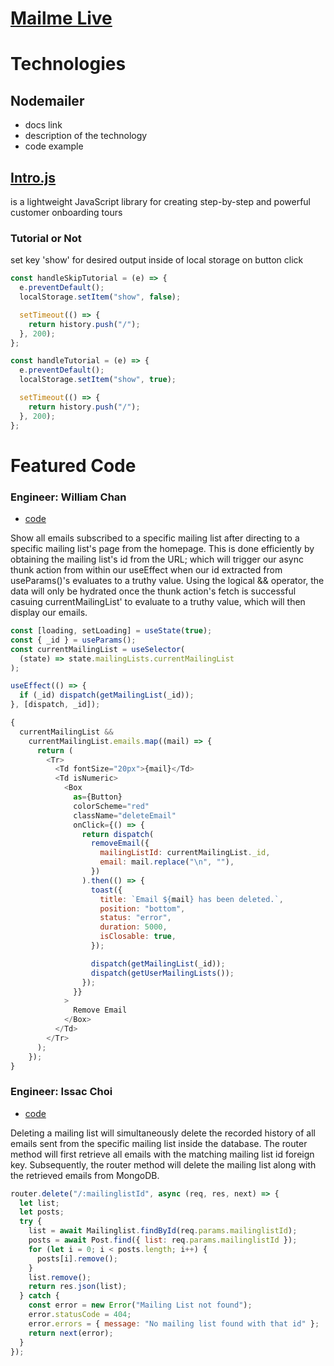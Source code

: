 # [Mailme Live](https://mailmeaa.herokuapp.com/)

# Technologies

## Nodemailer

- docs link
- description of the technology
- code example

## [Intro.js](https://introjs.com/)

is a lightweight JavaScript library for creating step-by-step and powerful customer onboarding tours

### Tutorial or Not

set key 'show' for desired output inside of local storage on button click

```javascript
const handleSkipTutorial = (e) => {
  e.preventDefault();
  localStorage.setItem("show", false);

  setTimeout(() => {
    return history.push("/");
  }, 200);
};

const handleTutorial = (e) => {
  e.preventDefault();
  localStorage.setItem("show", true);

  setTimeout(() => {
    return history.push("/");
  }, 200);
};
```

# Featured Code

### Engineer: William Chan

- [code](https://github.com/Isaacc1998/MailMe/blob/main/frontend/src/components/HomePage/OneMailingList.js)

Show all emails subscribed to a specific mailing list after directing to a specific mailing list's page from the homepage. This is done efficiently by obtaining the mailing list's id from the URL; which will trigger our async thunk action from within our useEffect when our id extracted from useParams()'s evaluates to a truthy value. Using the logical && operator, the data will only be hydrated once the thunk action's fetch is successful casuing currentMailingList' to evaluate to a truthy value, which will then display our emails.

```javascript
const [loading, setLoading] = useState(true);
const { _id } = useParams();
const currentMailingList = useSelector(
  (state) => state.mailingLists.currentMailingList
);

useEffect(() => {
  if (_id) dispatch(getMailingList(_id));
}, [dispatch, _id]);

{
  currentMailingList &&
    currentMailingList.emails.map((mail) => {
      return (
        <Tr>
          <Td fontSize="20px">{mail}</Td>
          <Td isNumeric>
            <Box
              as={Button}
              colorScheme="red"
              className="deleteEmail"
              onClick={() => {
                return dispatch(
                  removeEmail({
                    mailingListId: currentMailingList._id,
                    email: mail.replace("\n", ""),
                  })
                ).then(() => {
                  toast({
                    title: `Email ${mail} has been deleted.`,
                    position: "bottom",
                    status: "error",
                    duration: 5000,
                    isClosable: true,
                  });

                  dispatch(getMailingList(_id));
                  dispatch(getUserMailingLists());
                });
              }}
            >
              Remove Email
            </Box>
          </Td>
        </Tr>
      );
    });
}
```

### Engineer: Issac Choi

- [code](https://github.com/Isaacc1998/MailMe/blob/main/backend/routes/api/mailinglists.js)

Deleting a mailing list will simultaneously delete the recorded history of all emails sent from the specific mailing list inside the database. The router method will first retrieve all emails with the matching mailing list id foreign key. Subsequently, the router method will delete the mailing list along with the retrieved emails from MongoDB.

```javascript
router.delete("/:mailinglistId", async (req, res, next) => {
  let list;
  let posts;
  try {
    list = await Mailinglist.findById(req.params.mailinglistId);
    posts = await Post.find({ list: req.params.mailinglistId });
    for (let i = 0; i < posts.length; i++) {
      posts[i].remove();
    }
    list.remove();
    return res.json(list);
  } catch {
    const error = new Error("Mailing List not found");
    error.statusCode = 404;
    error.errors = { message: "No mailing list found with that id" };
    return next(error);
  }
});
```
